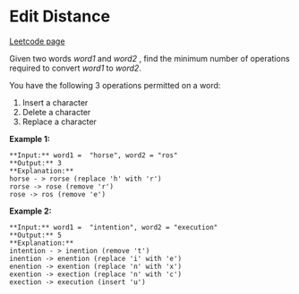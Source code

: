 # Edit Distance
[Leetcode page](https://leetcode.com/problems/edit-distance/description)

Given two words _word1_ and _word2_ , find the minimum number of operations
required to convert _word1_ to _word2_.

You have the following 3 operations permitted on a word:

  1. Insert a character
  2. Delete a character
  3. Replace a character

**Example 1:**

    
    
    **Input:** word1 =  "horse", word2 = "ros"
    **Output:** 3
    **Explanation:** 
    horse - > rorse (replace 'h' with 'r')
    rorse -> rose (remove 'r')
    rose -> ros (remove 'e')
    

**Example 2:**

    
    
    **Input:** word1 =  "intention", word2 = "execution"
    **Output:** 5
    **Explanation:** 
    intention - > inention (remove 't')
    inention -> enention (replace 'i' with 'e')
    enention -> exention (replace 'n' with 'x')
    exention -> exection (replace 'n' with 'c')
    exection -> execution (insert 'u')
    


